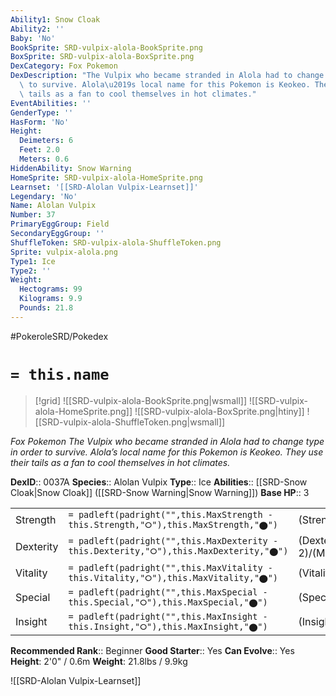 ```yaml
---
Ability1: Snow Cloak
Ability2: ''
Baby: 'No'
BookSprite: SRD-vulpix-alola-BookSprite.png
BoxSprite: SRD-vulpix-alola-BoxSprite.png
DexCategory: Fox Pokemon
DexDescription: "The Vulpix who became stranded in Alola had to change type in order\
  \ to survive. Alola\u2019s local name for this Pokemon is Keokeo. They use their\
  \ tails as a fan to cool themselves in hot climates."
EventAbilities: ''
GenderType: ''
HasForm: 'No'
Height:
  Deimeters: 6
  Feet: 2.0
  Meters: 0.6
HiddenAbility: Snow Warning
HomeSprite: SRD-vulpix-alola-HomeSprite.png
Learnset: '[[SRD-Alolan Vulpix-Learnset]]'
Legendary: 'No'
Name: Alolan Vulpix
Number: 37
PrimaryEggGroup: Field
SecondaryEggGroup: ''
ShuffleToken: SRD-vulpix-alola-ShuffleToken.png
Sprite: vulpix-alola.png
Type1: Ice
Type2: ''
Weight:
  Hectograms: 99
  Kilograms: 9.9
  Pounds: 21.8
---
```


#PokeroleSRD/Pokedex

# `= this.name`

> [!grid]
> ![[SRD-vulpix-alola-BookSprite.png|wsmall]]
> ![[SRD-vulpix-alola-HomeSprite.png]]
> ![[SRD-vulpix-alola-BoxSprite.png|htiny]]
> ![[SRD-vulpix-alola-ShuffleToken.png|wsmall]]


*Fox Pokemon*
*The Vulpix who became stranded in Alola had to change type in order to survive. Alola’s local name for this Pokemon is Keokeo. They use their tails as a fan to cool themselves in hot climates.*

**DexID**:: 0037A
**Species**:: Alolan Vulpix
**Type**:: Ice
**Abilities**:: [[SRD-Snow Cloak|Snow Cloak]] ([[SRD-Snow Warning|Snow Warning]])
**Base HP**:: 3

|           |                                                                                        |                                          |
| --------- | -------------------------------------------------------------------------------------- | ---------------------------------------- |
| Strength  | `= padleft(padright("",this.MaxStrength - this.Strength,"⭘"),this.MaxStrength,"⬤")`    | (Strength::1)/(MaxStrength::3)   |
| Dexterity | `= padleft(padright("",this.MaxDexterity - this.Dexterity,"⭘"),this.MaxDexterity,"⬤")` | (Dexterity:: 2)/(MaxDexterity::4) |
| Vitality  | `= padleft(padright("",this.MaxVitality - this.Vitality,"⭘"),this.MaxVitality,"⬤")`    | (Vitality::1)/(MaxVitality::3)   |
| Special   | `= padleft(padright("",this.MaxSpecial - this.Special,"⭘"),this.MaxSpecial,"⬤")`       | (Special::2)/(MaxSpecial::4)     |
| Insight   | `= padleft(padright("",this.MaxInsight - this.Insight,"⭘"),this.MaxInsight,"⬤")`       | (Insight::2)/(MaxInsight::4)     |


**Recommended Rank**:: Beginner
**Good Starter**:: Yes
**Can Evolve**:: Yes
**Height**: 2'0" / 0.6m
**Weight**: 21.8lbs / 9.9kg

![[SRD-Alolan Vulpix-Learnset]]